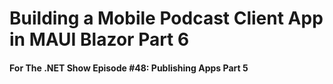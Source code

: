 # Building a Mobile Podcast Client App in MAUI Blazor Part 6

#### For The .NET Show Episode #48: Publishing Apps Part 5








